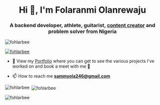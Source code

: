 <h1 align="center">Hi 👋, I'm Folaranmi Olanrewaju</h1>

<h3 align="center">A backend developer, athlete, guitarist, <a href='https://youtube.com/@watchmecodee'  target="_blank">content creator</a> and problem solver from Nigeria</h3>
<!-- <h3 align="center">Founding & Lead engineer at <a href="https://www.linkedin.com/company/cascading-ai/">Cascading AI (YC 2023)</a></h3> -->

<p align="left"> <img src="https://komarev.com/ghpvc/?username=fohlarbee&label=Profile%20views&color=0e75b6&style=flat" alt="fohlarbee" /> </p>

<p align="left"> <a href="https://github.com/ryo-ma/github-profile-trophy"><img src="https://github-profile-trophy.vercel.app/?username=fohlarbee" alt="fohlarbee" /></a> </p>

- 🎥 View my [Portfolio](https://www.my-portfolio-beta-three-33.vercel.app) where you can get to see the various projects I've worked on and book a meet with me 🎸

- 📫 How to reach me **sammyola246@gmail.com**

<p><img align="left" src="https://github-readme-stats.vercel.app/api/top-langs?username=fohlarbee&show_icons=true&locale=en&layout=compact" alt="fohlarbee" /></p>

<p>&nbsp;<img align="center" src="https://github-readme-stats.vercel.app/api?username=fohlarbee&show_icons=true&locale=en" alt="fohlarbee" /></p>

<p><img align="center" src="https://github-readme-streak-stats.herokuapp.com/?user=fohlarbee&" alt="fohlarbee" /></p>
